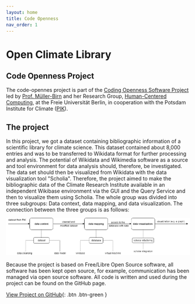 ```yaml
---
layout: home
title: Code Openness
nav_order: 1
---
```


# Open Climate Library

## Code Openness Project
The code-opennes project is part of the [Coding Openness Software Project](https://www.mi.fu-berlin.de/en/inf/groups/hcc/teaching/summer_term_2019/coding-openness.html) led by [Prof. Müller-Birn](https://www.clmb.de/index.html) and her Research Group, [Human-Centered Computing](https://www.mi.fu-berlin.de/en/inf/groups/hcc/index.html), at the Freie Universität Berlin, in cooperation with the Potsdam Institute for Climate ([PIK](https://www.pik-potsdam.de/pik-frontpage)).

## The project
In this project, we got a dataset containing bibliographic information of a scientific library for climate science. This dataset contained about 8,000 entries and was to be transferred to Wikidata format for further processing and analysis. The potential of Wikidata and Wikimedia software as a source and tool environment for data analysis should, therefore, be investigated. The data set should then be visualized from Wikidata with the data visualization tool "Scholia". Therefore, the project aimed to make the bibliographic data of the Climate Research Institute available in an independent Wikibase environment via the GUI and the Query Service and then to visualize them using Scholia. 
The whole group was divided into three subgroups: Data context, data mapping, and data visualization. 
The connection between the three groups is as follows:

<img src="grafik.png" />


Because the project is based on Free/Libre Open Source software, all software has been kept open source, for example, communication has been managed via open source software. All code is written and used during the project can be found on the GitHub page.



[View Project on GitHub](https://github.com/code-openness){: .btn .btn-green }
